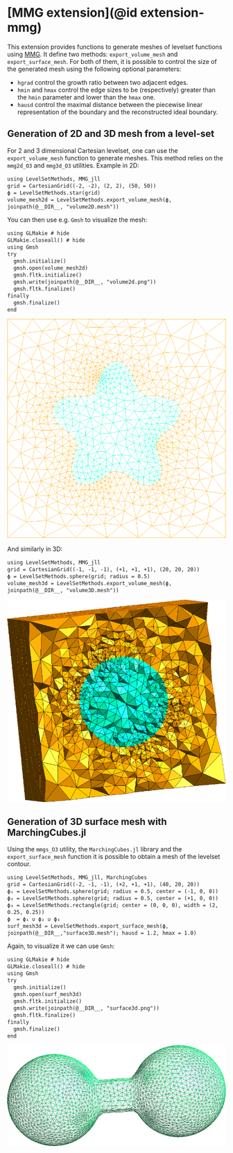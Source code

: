 # [MMG extension](@id extension-mmg)

This extension provides functions to generate meshes of levelset functions using [MMG](https://www.mmgtools.org/).
It define two methods: `export_volume_mesh` and `export_surface_mesh`.
For both of them, it is possible to control the size of the generated mesh using the following optional parameters:

- `hgrad` control the growth ratio between two adjacent edges.
- `hmin` and `hmax` control the edge sizes to be (respectively) greater than the `hmin` parameter and lower than the `hmax` one.
- `hausd` control the maximal distance between the piecewise linear representation of the boundary and the reconstructed ideal boundary.

## Generation of 2D and 3D mesh from a level-set

For 2 and 3 dimensional Cartesian levelset, one can use the `export_volume_mesh` function to generate meshes.
This method relies on the `mmg2d_O3` and `mmg3d_O3` utilities.
Example in 2D:

```@example volume2D
using LevelSetMethods, MMG_jll
grid = CartesianGrid((-2, -2), (2, 2), (50, 50))
ϕ = LevelSetMethods.star(grid)
volume_mesh2d = LevelSetMethods.export_volume_mesh(ϕ, joinpath(@__DIR__, "volume2D.mesh"))
```

You can then use e.g. `Gmsh` to visualize the mesh:

```@example volume2D
using GLMakie # hide
GLMakie.closeall() # hide
using Gmsh
try
  gmsh.initialize()
  gmsh.open(volume_mesh2d)
  gmsh.fltk.initialize()
  gmsh.write(joinpath(@__DIR__, "volume2d.png"))
  gmsh.fltk.finalize()
finally
  gmsh.finalize()
end

```

![Volume2D](volume2D.png)

And similarly in 3D:

```@example volume3D
using LevelSetMethods, MMG_jll
grid = CartesianGrid((-1, -1, -1), (+1, +1, +1), (20, 20, 20))
ϕ = LevelSetMethods.sphere(grid; radius = 0.5)
volume_mesh3d = LevelSetMethods.export_volume_mesh(ϕ, joinpath(@__DIR__, "volume3D.mesh"))
```

![Volume3D](volume3D.png)

## Generation of 3D surface mesh with MarchingCubes.jl

Using the `mmgs_O3` utility, the `MarchingCubes.jl` library and the `export_surface_mesh` function it is possible to obtain a mesh of the levelset contour.

```@example surface3D
using LevelSetMethods, MMG_jll, MarchingCubes
grid = CartesianGrid((-2, -1, -1), (+2, +1, +1), (40, 20, 20))
ϕ₁ = LevelSetMethods.sphere(grid; radius = 0.5, center = (-1, 0, 0))
ϕ₂ = LevelSetMethods.sphere(grid; radius = 0.5, center = (+1, 0, 0))
ϕ₃ = LevelSetMethods.rectangle(grid; center = (0, 0, 0), width = (2, 0.25, 0.25))
ϕ  = ϕ₁ ∪ ϕ₂ ∪ ϕ₃
surf_mesh3d = LevelSetMethods.export_surface_mesh(ϕ, joinpath(@__DIR__,"surface3D.mesh"); hausd = 1.2, hmax = 1.0)
```

Again, to visualize it we can use `Gmsh`:

```@example surface3D
using GLMakie # hide
GLMakie.closeall() # hide
using Gmsh
try
  gmsh.initialize()
  gmsh.open(surf_mesh3d)
  gmsh.fltk.initialize()
  gmsh.write(joinpath(@__DIR__, "surface3d.png"))
  gmsh.fltk.finalize()
finally
  gmsh.finalize()
end

```

![Surface3D](surface3D.png)

